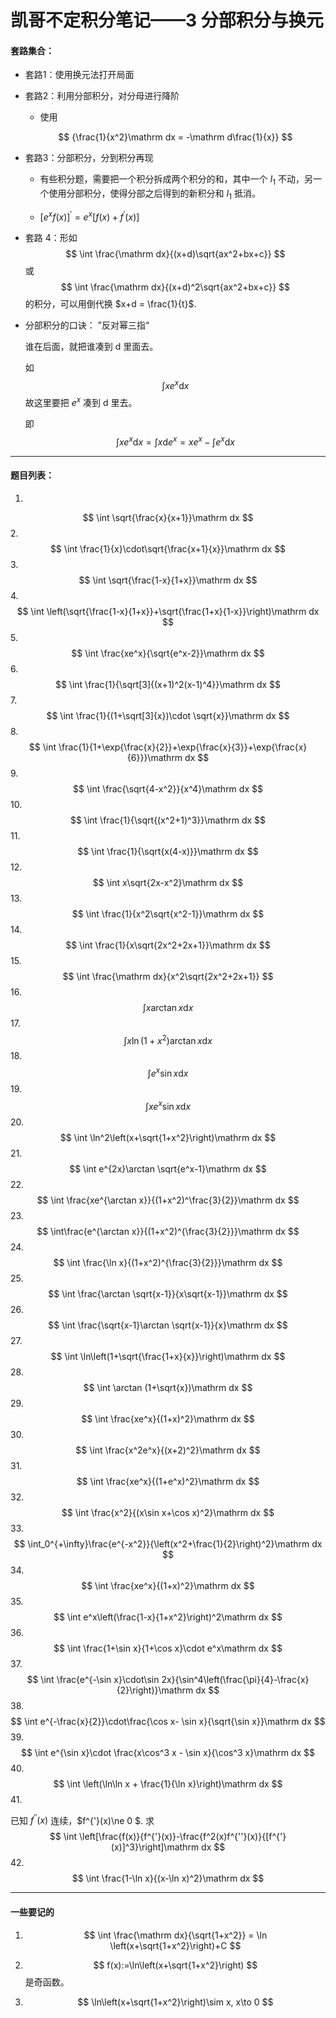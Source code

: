 # 凯哥不定积分笔记——3 分部积分与换元

#### 套路集合：

* 套路1：使用换元法打开局面

* 套路2：利用分部积分，对分母进行降阶

  * 使用

  $$
  {\frac{1}{x^2}\mathrm dx = -\mathrm d\frac{1}{x}}
  $$

* 套路3：分部积分，分到积分再现

  * 有些积分题，需要把一个积分拆成两个积分的和，其中一个 $I_1$ 不动，另一个使用分部积分，使得分部之后得到的新积分和 $I_1$ 抵消。

  * $\left[e^xf(x)\right]^{'} = e^x\left[f(x)+f^{'}(x)\right]$

* 套路 4：形如 
  $$
  \int \frac{\mathrm dx}{(x+d)\sqrt{ax^2+bx+c}}
  $$
  或
  $$
  \int \frac{\mathrm dx}{(x+d)^2\sqrt{ax^2+bx+c}}
  $$
  的积分，可以用倒代换 $x+d = \frac{1}{t}$.

* 分部积分的口诀： ”反对幂三指“ 

  谁在后面，就把谁凑到 $\mathrm d$ 里面去。

  如
  $$
  \int xe^x\mathrm dx
  $$
  故这里要把 $e^x$ 凑到  $\mathrm d$ 里去。

  即
  $$
  \int xe^x\mathrm dx = \int x\mathrm de^x = xe^x-\int e^x \mathrm dx
  $$
  

----

#### 题目列表：

1.
$$
\int \sqrt{\frac{x}{x+1}}\mathrm dx
$$
2.
$$
\int \frac{1}{x}\cdot\sqrt{\frac{x+1}{x}}\mathrm dx
$$
3.
$$
\int \sqrt{\frac{1-x}{1+x}}\mathrm dx
$$
4.
$$
\int \left(\sqrt{\frac{1-x}{1+x}}+\sqrt{\frac{1+x}{1-x}}\right)\mathrm dx
$$
5.
$$
\int \frac{xe^x}{\sqrt{e^x-2}}\mathrm dx
$$
6.
$$
\int \frac{1}{\sqrt[3]{(x+1)^2(x-1)^4}}\mathrm dx
$$
7.
$$
\int \frac{1}{(1+\sqrt[3]{x})\cdot \sqrt{x}}\mathrm dx
$$
8.
$$
\int \frac{1}{1+\exp{\frac{x}{2}}+\exp{\frac{x}{3}}+\exp{\frac{x}{6}}}\mathrm dx
$$
9.
$$
\int \frac{\sqrt{4-x^2}}{x^4}\mathrm dx
$$
10.
$$
\int \frac{1}{\sqrt{(x^2+1)^3}}\mathrm dx
$$
11.
$$
\int \frac{1}{\sqrt{x(4-x)}}\mathrm dx
$$
12.
$$
\int x\sqrt{2x-x^2}\mathrm dx
$$
13.
$$
\int \frac{1}{x^2\sqrt{x^2-1}}\mathrm dx
$$
14.
$$
\int \frac{1}{x\sqrt{2x^2+2x+1}}\mathrm dx
$$
15.
$$
\int \frac{\mathrm dx}{x^2\sqrt{2x^2+2x+1}}
$$
16.
$$
\int x\arctan x \mathrm dx
$$
17.
$$
\int x\ln(1+x^2)\arctan x \mathrm dx
$$
18.
$$
\int e^x\sin x\mathrm dx
$$
19.
$$
\int xe^x\sin x\mathrm dx
$$
20.
$$
\int \ln^2\left(x+\sqrt{1+x^2}\right)\mathrm dx
$$
21.
$$
\int e^{2x}\arctan \sqrt{e^x-1}\mathrm dx
$$
22.
$$
\int \frac{xe^{\arctan x}}{(1+x^2)^\frac{3}{2}}\mathrm dx
$$
23.
$$
\int\frac{e^{\arctan x}}{(1+x^2)^{\frac{3}{2}}}\mathrm dx
$$
24.
$$
\int \frac{\ln x}{(1+x^2)^{\frac{3}{2}}}\mathrm dx
$$
25.
$$
\int \frac{\arctan \sqrt{x-1}}{x\sqrt{x-1}}\mathrm dx
$$
26.
$$
\int \frac{\sqrt{x-1}\arctan \sqrt{x-1}}{x}\mathrm dx
$$
27.
$$
\int \ln\left(1+\sqrt{\frac{1+x}{x}}\right)\mathrm dx
$$
28.
$$
\int \arctan (1+\sqrt{x})\mathrm dx
$$
29.
$$
\int \frac{xe^x}{(1+x)^2}\mathrm dx
$$
30.
$$
\int \frac{x^2e^x}{(x+2)^2}\mathrm dx
$$
31.
$$
\int \frac{xe^x}{(1+e^x)^2}\mathrm dx
$$
32.
$$
\int \frac{x^2}{(x\sin x+\cos x)^2}\mathrm dx
$$
33.
$$
\int_0^{+\infty}\frac{e^{-x^2}}{\left(x^2+\frac{1}{2}\right)^2}\mathrm dx
$$
34.
$$
\int \frac{xe^x}{(1+x)^2}\mathrm dx
$$
35.
$$
\int e^x\left(\frac{1-x}{1+x^2}\right)^2\mathrm dx
$$
36.
$$
\int \frac{1+\sin x}{1+\cos x}\cdot e^x\mathrm dx
$$
37.
$$
\int \frac{e^{-\sin x}\cdot\sin 2x}{\sin^4\left(\frac{\pi}{4}-\frac{x}{2}\right)}\mathrm dx
$$
38.
$$
\int e^{-\frac{x}{2}}\cdot\frac{\cos x- \sin x}{\sqrt{\sin x}}\mathrm dx
$$
39.
$$
\int e^{\sin x}\cdot \frac{x\cos^3 x - \sin x}{\cos^3 x}\mathrm dx
$$
40.
$$
\int \left(\ln\ln x + \frac{1}{\ln x}\right)\mathrm dx
$$
41.

已知 $f^{''}(x)$ 连续，$f^{'}(x)\ne 0 $. 求 
$$
\int \left[\frac{f(x)}{f^{'}(x)}-\frac{f^2(x)f^{''}(x)}{[f^{'}(x)]^3}\right]\mathrm dx
$$
42.
$$
\int \frac{1-\ln x}{(x-\ln x)^2}\mathrm dx
$$

----

#### 一些要记的

1. 
   $$
   \int \frac{\mathrm dx}{\sqrt{1+x^2}} = \ln \left(x+\sqrt{1+x^2}\right)+C
   $$

2. 
   $$
   f(x):=\ln\left(x+\sqrt{1+x^2}\right)
   $$
   是奇函数。

3. 
   $$
   \ln\left(x+\sqrt{1+x^2}\right)\sim x, x\to 0
   $$
